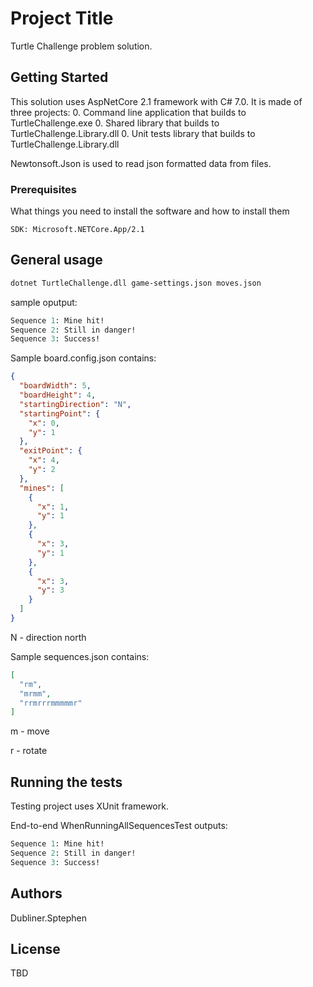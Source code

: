 # Project Title

Turtle Challenge problem solution.

## Getting Started

This solution uses AspNetCore 2.1 framework with C# 7.0. It is made of three projects:
0. Command line application that builds to TurtleChallenge.exe
0. Shared library that builds to TurtleChallenge.Library.dll
0. Unit tests library that builds to TurtleChallenge.Library.dll

Newtonsoft.Json is used to read json formatted data from files.

### Prerequisites
What things you need to install the software and how to install them

```
SDK: Microsoft.NETCore.App/2.1
```

## General usage
```ps
dotnet TurtleChallenge.dll game-settings.json moves.json
```
sample oputput:
```ps
Sequence 1: Mine hit!
Sequence 2: Still in danger!
Sequence 3: Success!
```

Sample board.config.json contains:
```json
{
  "boardWidth": 5,
  "boardHeight": 4,
  "startingDirection": "N",
  "startingPoint": {
    "x": 0,
    "y": 1
  },
  "exitPoint": {
    "x": 4,
    "y": 2
  },
  "mines": [
    {
      "x": 1,
      "y": 1
    },
    {
      "x": 3,
      "y": 1
    },
    {
      "x": 3,
      "y": 3
    }
  ]
}
```
N - direction north

Sample sequences.json contains:
```json
[
  "rm",
  "mrmm",
  "rrmrrrmmmmmr"
]
```
m - move

r - rotate

## Running the tests

Testing project uses XUnit framework. 

End-to-end WhenRunningAllSequencesTest outputs:
```ps
Sequence 1: Mine hit!
Sequence 2: Still in danger!
Sequence 3: Success!
```

## Authors

Dubliner.Sptephen

## License

TBD